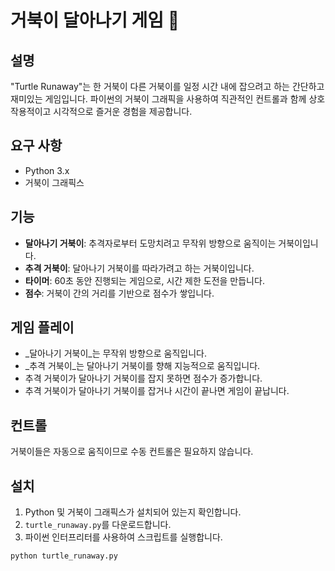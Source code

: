 # 거북이 달아나기 게임 🐢

## 설명
"Turtle Runaway"는 한 거북이 다른 거북이를 일정 시간 내에 잡으려고 하는 간단하고 재미있는 게임입니다. 파이썬의 거북이 그래픽을 사용하여 직관적인 컨트롤과 함께 상호 작용적이고 시각적으로 즐거운 경험을 제공합니다.

## 요구 사항
- Python 3.x
- 거북이 그래픽스

## 기능
- **달아나기 거북이**: 추격자로부터 도망치려고 무작위 방향으로 움직이는 거북이입니다.
- **추격 거북이**: 달아나기 거북이를 따라가려고 하는 거북이입니다.
- **타이머**: 60초 동안 진행되는 게임으로, 시간 제한 도전을 만듭니다.
- **점수**: 거북이 간의 거리를 기반으로 점수가 쌓입니다.

## 게임 플레이
- _달아나기 거북이_는 무작위 방향으로 움직입니다.
- _추격 거북이_는 달아나기 거북이를 향해 지능적으로 움직입니다.
- 추격 거북이가 달아나기 거북이를 잡지 못하면 점수가 증가합니다.
- 추격 거북이가 달아나기 거북이를 잡거나 시간이 끝나면 게임이 끝납니다.

## 컨트롤
거북이들은 자동으로 움직이므로 수동 컨트롤은 필요하지 않습니다.

## 설치
1. Python 및 거북이 그래픽스가 설치되어 있는지 확인합니다.
2. `turtle_runaway.py`를 다운로드합니다.
3. 파이썬 인터프리터를 사용하여 스크립트를 실행합니다.

```bash
python turtle_runaway.py
